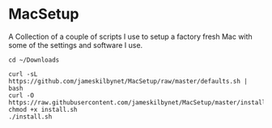 # MacSetup

A Collection of a couple of scripts I use to setup a factory fresh Mac with some of the settings and software I use.
```shell
cd ~/Downloads

curl -sL https://github.com/jameskilbynet/MacSetup/raw/master/defaults.sh | bash
curl -O https://raw.githubusercontent.com/jameskilbynet/MacSetup/master/install.sh
chmod +x install.sh
./install.sh
```
